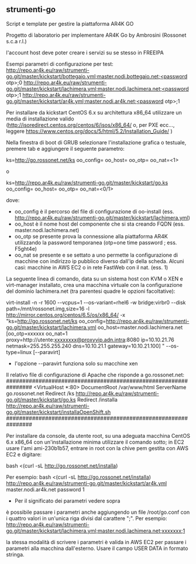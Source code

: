 ## strumenti-go

Script e template per gestire la piattaforma AR4K GO

Progetto di laboratorio per implementare AR4K Go
by Ambrosini (Rossonet s.c.a r.l.)

l'account host deve poter creare i servizi su se stesso in FREEIPA

Esempi parametri di configurazione per test:
http://repo.ar4k.eu/raw/strumenti-go.git/master/kickstart/bottegaio.yml;master.nodi.bottegaio.net;<password otp>;0
http://repo.ar4k.eu/raw/strumenti-go.git/master/kickstart/lachimera.yml;master.nodi.lachimera.net;<password otp>;1
http://repo.ar4k.eu/raw/strumenti-go.git/master/kickstart/ar4k.yml;master.nodi.ar4k.net;<password otp>;1

Per installare da kickstart CentOS 6.x su architettura x86_64 utilizzare un media di installazione valido (http://isoredirect.centos.org/centos/6/isos/x86_64/ o, per PXE ecc..., leggere https://www.centos.org/docs/5/html/5.2/Installation_Guide/ )

Nella finestra di boot di GRUB selezionare l'installazione grafica o testuale, premere tab e aggiungere il seguente parametro:

ks=http://go.rossonet.net/ks oo_config=<file configurazione OO> oo_host=<nome host da creare> oo_otp=<password otp> oo_nat=<1>

o

ks=http://repo.ar4k.eu/raw/strumenti-go.git/master/kickstart/go.ks oo_config=<file configurazione OO> oo_host=<nome host da creare> oo_otp=<password otp> oo_nat=<0/1>

dove:
- oo_config è il percorso del file di configurazione di oo-install (ess. http://repo.ar4k.eu/raw/strumenti-go.git/master/kickstart/lachimera.yml)
- oo_host è il nome host del componente che si sta creando FQDN (ess. master.nodi.lachimera.net)
- oo_otp se presente prova la connessione alla piattaforma AR4K utilizzando la password temporanea (otp=one time password ; ess. F5ght4e)
- oo_nat se presente e se settato a uno permette la configurazione di macchine con indirizzo ip pubblico diverso dall'ip della scheda. Alcuni casi: macchine in AWS EC2 o in rete FastWeb con il nat. (ess. 1)  

La seguente linea di comando, data su un sistema host con KVM o XEN e virt-manager installato, crea una macchina virtuale con la configurazione del dominio lachimera.net (tra parentesi quadre le opzioni facoltative):

virt-install -n <nome macchina virtuale> -r 1600 --vcpus=1 --os-variant=rhel6 -w bridge:virbr0 --disk path=/mnt/rossonet.img,size=16 -l http://mirror.centos.org/centos/6.5/os/x86_64/ -x "ks=http://go.rossonet.net/ks oo_config=http://repo.ar4k.eu/raw/strumenti-go.git/master/kickstart/lachimera.yml oo_host=master.nodi.lachimera.net [oo_otp=xxxxxx oo_nat=1 proxy=http://utente:xxxxxxxx@proxyvip.adn.intra:8080 ip=10.10.21.76 netmask=255.255.255.240 dns=10.10.21.1 gateway=10.10.21.100] " --os-type=linux [--paravirt]

- l'opzione --paravirt funziona solo su macchine xen

Il relativo file di configurazione di Apache che risponde a go.rossonet.net:
################################################################
<VirtualHost *:80>
DocumentRoot /var/www/html
ServerName go.rossonet.net
Redirect /ks http://repo.ar4k.eu/raw/strumenti-go.git/master/kickstart/go.ks
Redirect /installa  http://repo.ar4k.eu/raw/strumenti-go.git/master/kickstart/installaOpenShift.sh
</VirtualHost>
################################################################


Per installare da console, da utente root, su una adeguata macchina CentOS 6.x x86_64 con un'installazione minima utilizzare il comando sotto; in EC2 usare l'ami ami-230b1b57, entrare in root con la chive pem gestita con AWS EC2 e digitare: 

bash <(curl -sL http://go.rossonet.net/installa) <file configurazione OO> <nome host da creare> <password otp> <opzione nat>

Per esempio:
bash <(curl -sL http://go.rossonet.net/installa) http://repo.ar4k.eu/raw/strumenti-go.git/master/kickstart/ar4k.yml master.nodi.ar4k.net password 1

- Per il significato dei parametri vedere sopra

è possibile passare i parametri anche aggiungendo un file /root/go.conf con i quattro valori in un'unica riga divisi dal carattere ";". Per esempio:
http://repo.ar4k.eu/raw/strumenti-go.git/master/kickstart/lachimera.yml;master.nodi.lachimera.net;xxxxxxx;1

la stessa modalità di scrivere i parametri è valida in AWS EC2 per passare i parametri alla macchina dall'esterno. Usare il campo USER DATA in formato stringa. 
